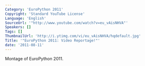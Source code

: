 ```yaml
---
Category: 'EuroPython 2011'
Copyright: 'Standard YouTube License'
Language: 'English'
SourceUrl: '"http://www.youtube.com/watch?v=eu_vAisNHVA"'
Speakers: []
Tags: []
ThumbnailUrl: 'http://i.ytimg.com/vi/eu_vAisNHVA/hqdefault.jpg'
Title: '"EuroPython 2011: Video Reportage!"'
date: '2011-08-11'
---
```

Montage of EuroPython 2011.

